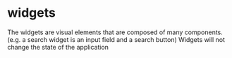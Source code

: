 # widgets

The widgets are visual elements that are composed of many components. (e.g. a search widget is an input field and a search button)
Widgets will not change the state of the application

